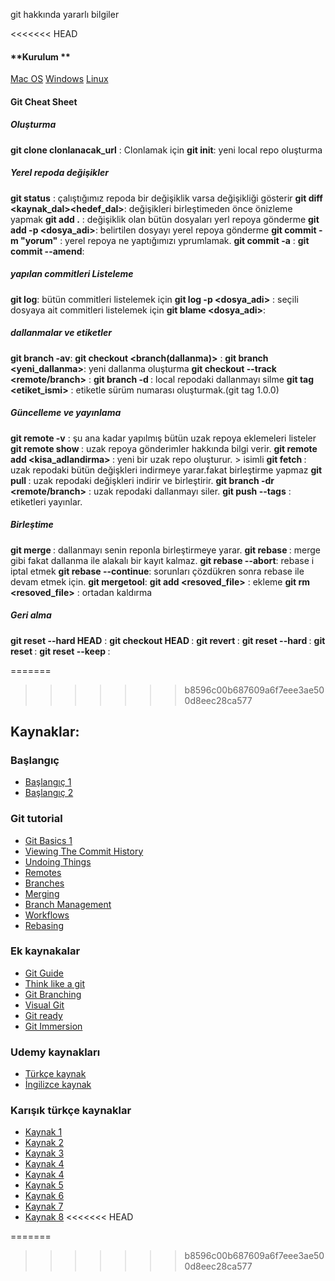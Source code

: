 git hakkında yararlı bilgiler

<<<<<<< HEAD
#### **Kurulum **
[Mac OS](https://git-scm.com/download/mac)
[Windows](https://git-scm.com/download/win)
[Linux](https://git-scm.com/download/linux)



#### **Git Cheat Sheet**

##### **Oluşturma**

**git clone clonlanacak_url** : Clonlamak için 
**git init**: yeni local repo oluşturma 

##### **Yerel repoda değişikler**

**git status** : çalıştığımız repoda bir değişiklik varsa değişikliği gösterir
**git diff <kaynak_dal><hedef_dal>**: değişikleri birleştimeden önce önizleme yapmak
**git add .** : değişiklik olan bütün dosyaları yerl repoya gönderme
**git add -p <dosya_adi>**: belirtilen dosyayı yerel repoya gönderme
**git commit -m "yorum"** : yerel repoya ne yaptığımızı yprumlamak.
**git commit -a** :
**git commit --amend**:

##### **yapılan commitleri Listeleme**

**git log**: bütün commitleri listelemek için
**git log -p <dosya_adi>** : seçili dosyaya ait commitleri listelemek için
**git blame <dosya_adi>**:

##### **dallanmalar ve etiketler**

**git branch -av**:
**git checkout <branch(dallanma)>** :
**git branch <yeni_dallanma>**: yeni dallanma oluşturma
**git checkout --track <remote/branch>** :
**git branch -d <dallanma>**: local repodaki dallanmayı silme
**git tag <etiket_ismi>** : etiketle sürüm numarası oluşturmak.(git tag 1.0.0)


##### **Güncelleme ve yayınlama**

**git remote -v** : şu ana kadar yapılmış bütün uzak repoya eklemeleri listeler
**git remote show <remote>**: uzak repoya gönderimler hakkında bilgi verir.
**git remote add <kisa_adlandirma> <url>** : yeni bir uzak repo oluşturur. ><remote> isimli
**git fetch <remote>** : uzak repodaki bütün değişkleri indirmeye yarar.fakat birleştirme yapmaz
**git pull <remote> <branch>** : uzak repodaki değişkleri indirir ve birleştirir.
**git branch -dr <remote/branch>** : uzak repodaki dallanmayı siler.
**git push --tags** : etiketleri yayınlar.


##### **Birleştime** 

**git merge <branch>**: dallanmayı senin reponla birleştirmeye yarar.
**git rebase <branch>** : merge gibi fakat dallanma ile alakalı bir kayıt kalmaz.
**git rebase --abort**: rebase i iptal etmek
**git rebase --continue**: sorunları çözdükren sonra rebase ile devam etmek için.
**git mergetool**: 
**git add <resoved_file>** : ekleme
**git rm <resoved_file>** : ortadan kaldırma


##### **Geri alma** 

**git reset --hard HEAD** : 
**git checkout HEAD <file>** :
**git revert <yorum>** :
**git reset --hard <yorum>** :
**git reset <yorum>** : 
**git reset --keep <yorum>** : 



=======
>>>>>>> b8596c00b687609a6f7eee3ae500d8eec28ca577
## **Kaynaklar**:
### **Başlangıç**
- [Başlangıç 1](http://git-scm.com/book/en/Getting-Started-A-Short-History-of-Git)
- [Başlangıç 2](http://git-scm.com/book/en/Getting-Started-About-Version-Control)

### **Git tutorial** 
- [Git Basics 1](http://git-scm.com/book/en/Git-Basics-Recording-Changes-to-the-Repository)
- [Viewing The Commit History](http://git-scm.com/book/en/Git-Basics-Viewing-the-Commit-History)
- [Undoing Things](http://git-scm.com/book/en/Git-Basics-Undoing-Things)
- [Remotes](http://git-scm.com/book/en/Git-Basics-Working-with-Remotes)
- [Branches](http://git-scm.com/book/en/Git-Branching-What-a-Branch-Is)
- [Merging](http://git-scm.com/book/en/Git-Branching-Basic-Branching-and-Merging)
- [Branch Management](http://git-scm.com/book/en/Git-Branching-Branch-Management)
- [Workflows](http://git-scm.com/book/en/Git-Branching-Branching-Workflows)
- [Rebasing](http://git-scm.com/book/en/Git-Branching-Rebasing)

### **Ek kaynakalar**
- [Git Guide](http://rogerdudler.github.io/git-guide/)
- [Think like a git](http://think-like-a-git.net/)
- [Git Branching](http://pcottle.github.io/learnGitBranching/)
- [Visual Git](http://marklodato.github.io/visual-git-guide/index-en.html)
- [Git ready](http://gitready.com/)
- [Git Immersion](http://gitimmersion/)

### **Udemy kaynakları**
- [Türkçe kaynak](https://www.udemy.com/git-ve-github-kullanmayi-ogrenin/learn/v4)
- [İngilizce kaynak](https://www.udemy.com/git-started-with-github/)

### **Karışık türkçe kaynaklar**
- [Kaynak 1](http://selahattinunlu.com/git-ogrenmek-icin-kaynaklar)
- [Kaynak 2](https://forumlogs.com/t/git-ogrenmek-icin-kaynaklar-listesi/1043)
- [Kaynak 3](http://rogerdudler.github.io/git-guide/index.tr.html)
- [Kaynak 4](http://www.w3ii.com/tr/git/git_useful_resources.html)
- [Kaynak 4](https://aliozgur.gitbooks.io/git101/)
- [Kaynak 5](https://www.youtube.com/watch?v=rWG70T7fePg&list=PLPrHLaayVkhnNstGIzQcxxnj6VYvsHBHy)
- [Kaynak 6](http://git.gelistiriciyiz.biz/)
- [Kaynak 7](https://medium.com/@mustafazahidefe/git-notlar%C4%B1-2-git-i%CC%87nit-f54292fbf631)
- [Kaynak 8](https://medium.com/@noteCe)
<<<<<<< HEAD


=======
>>>>>>> b8596c00b687609a6f7eee3ae500d8eec28ca577

